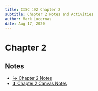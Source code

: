 ```yaml
---
title: CISC 192 Chapter 2
subtitle: Chapter 2 Notes and Activities
author: Mark Lucernas
date: Aug 17, 2020
---
```



# Chapter 2

## Notes

- [↪ Chapter 2 Notes](notes)
- [⬇ Chapter 2 Canvas Notes](file:../../../../../files/fall-2020/CISC-192/chapter-2/chapter-2.pdf)

